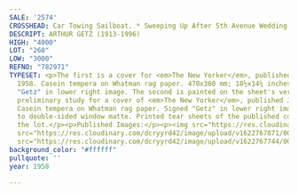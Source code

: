 ```yaml
---
SALE: '2574'
CROSSHEAD: Car Towing Sailboat. * Sweeping Up After 5th Avenue Wedding.
DESCRIPT: ARTHUR GETZ (1913-1996)
HIGH: "4000"
LOT: "260"
LOW: "3000"
REFNO: "782971"
TYPESET: <p>The first is a cover for <em>The New Yorker</em>, published October 11,
  1958. Casein tempera on Whatman rag paper. 470x360 mm; 18½x14¼ inches (sheet). Signed
  "Getz" in lower right image. The second is painted on the sheet's verso and is a
  preliminary study for a cover of <em>The New Yorker</em>, published June 4, 1955.
  Casein tempera on Whatman rag paper. Signed "Getz" in lower right image. Hinged
  to double-sided window matte. Printed tear sheets of the published covers accompany
  the lot.</p><p>Published Images:</p><p><img src="https://res.cloudinary.com/dcryyrd42/image/upload/v1622768570/0001_uc0nbg.jpg"></p><p><img
  src="https://res.cloudinary.com/dcryyrd42/image/upload/v1622767871/0001_dgmzvk.jpg"><img
  src="https://res.cloudinary.com/dcryyrd42/image/upload/v1622767744/0001_dusupf.jpg"></p>
background_color: "#ffffff"
pullquote: ''
year: 1958

---
```

